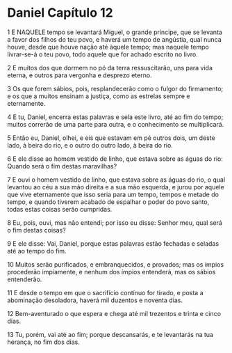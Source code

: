 # Daniel Capítulo 12

1	E NAQUELE tempo se levantará Miguel, o grande príncipe, que se levanta a favor dos filhos do teu povo, e haverá um tempo de angústia, qual nunca houve, desde que houve nação até àquele tempo; mas naquele tempo livrar-se-á o teu povo, todo aquele que for achado escrito no livro.

2	E muitos dos que dormem no pó da terra ressuscitarão, uns para vida eterna, e outros para vergonha e desprezo eterno.

3	Os que forem sábios, pois, resplandecerão como o fulgor do firmamento; e os que a muitos ensinam a justiça, como as estrelas sempre e eternamente.

4	E tu, Daniel, encerra estas palavras e sela este livro, até ao fim do tempo; muitos correrão de uma parte para outra, e o conhecimento se multiplicará.

5	Então eu, Daniel, olhei, e eis que estavam em pé outros dois, um deste lado, à beira do rio, e o outro do outro lado, à beira do rio.

6	E ele disse ao homem vestido de linho, que estava sobre as águas do rio: Quando será o fim destas maravilhas?

7	E ouvi o homem vestido de linho, que estava sobre as águas do rio, o qual levantou ao céu a sua mão direita e a sua mão esquerda, e jurou por aquele que vive eternamente que isso seria para um tempo, tempos e metade do tempo, e quando tiverem acabado de espalhar o poder do povo santo, todas estas coisas serão cumpridas.

8	Eu, pois, ouvi, mas não entendi; por isso eu disse: Senhor meu, qual será o fim destas coisas?

9	E ele disse: Vai, Daniel, porque estas palavras estão fechadas e seladas até ao tempo do fim.

10	Muitos serão purificados, e embranquecidos, e provados; mas os ímpios procederão impiamente, e nenhum dos ímpios entenderá, mas os sábios entenderão.

11	E desde o tempo em que o sacrifício contínuo for tirado, e posta a abominação desoladora, haverá mil duzentos e noventa dias.

12	Bem-aventurado o que espera e chega até mil trezentos e trinta e cinco dias.

13	Tu, porém, vai até ao fim; porque descansarás, e te levantarás na tua herança, no fim dos dias.

